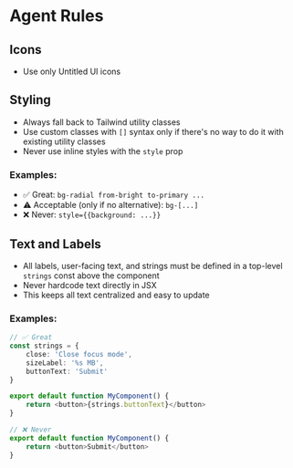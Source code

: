 # Agent Rules

## Icons

- Use only Untitled UI icons

## Styling

- Always fall back to Tailwind utility classes
- Use custom classes with `[]` syntax only if there's no way to do it with existing utility classes
- Never use inline styles with the `style` prop

### Examples:

- ✅ Great: `bg-radial from-bright to-primary ...`
- ⚠️ Acceptable (only if no alternative): `bg-[...]`
- ❌ Never: `style={{background: ...}}`

## Text and Labels

- All labels, user-facing text, and strings must be defined in a top-level `strings` const above the component
- Never hardcode text directly in JSX
- This keeps all text centralized and easy to update

### Examples:

```typescript
// ✅ Great
const strings = {
    close: 'Close focus mode',
    sizeLabel: '%s MB',
    buttonText: 'Submit'
}

export default function MyComponent() {
    return <button>{strings.buttonText}</button>
}
```

```typescript
// ❌ Never
export default function MyComponent() {
    return <button>Submit</button>
}
```
